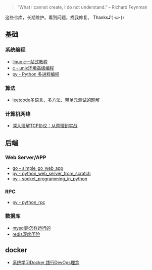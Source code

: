 > “What I cannot create, I do not understand.” – Richard Feynman

这些仓库，长期维护。看到问题，找我修复。 Thanks♪(･ω･)ﾉ

## 基础

### 系统编程

- [linux c一站式教程](https://github.com/LeoSirius/tutorial_linux_c)
- [c - unix环境高级编程](https://github.com/LeoSirius/tutorial_apue)
- [py - Python 多进程编程](https://github.com/LeoSirius/tutorial_python_multi_process)

### 算法

- [leetcode多语言、多方法、带单元测试的题解](https://github.com/LeoSirius/leetcode_solutions)

### 计算机网络

- [深入理解TCP协议：从原理到实战](https://leosirius.github.io/blog/%E6%95%99%E7%A8%8B/%E6%B7%B1%E5%85%A5%E7%90%86%E8%A7%A3TCP%E5%8D%8F%E8%AE%AE%EF%BC%9A%E4%BB%8E%E5%8E%9F%E7%90%86%E5%88%B0%E5%AE%9E%E6%88%98%EF%BC%88%E6%8E%98%E9%87%91%E7%AC%94%E8%AE%B0%EF%BC%89/03_TCP%E6%A6%82%E8%BF%B0/)

## 后端

### Web Server/APP

- [go - simple_go_web_app](https://github.com/LeoSirius/simple_go_web_app)
- [py - python_web_server_from_scratch](https://github.com/LeoSirius/python_web_server_from_scratch)
- [py - socket_programming_in_python](https://github.com/LeoSirius/tutorial_socket_programming_in_python)

### RPC

- [py - python_rpc](https://github.com/LeoSirius/tutorial_python_rpc)

### 数据库

- [mysql是怎样运行的](https://leosirius.github.io/blog/%E6%95%99%E7%A8%8B/mysql%E6%98%AF%E6%80%8E%E6%A0%B7%E8%BF%90%E8%A1%8C%E7%9A%84%EF%BC%88%E6%8E%98%E9%87%91%E7%AC%94%E8%AE%B0%EF%BC%89/02_%E5%88%9D%E8%AF%86mysql/)
- [redis深度历险](https://leosirius.github.io/blog/%E6%95%99%E7%A8%8B/redis%E6%B7%B1%E5%BA%A6%E5%8E%86%E9%99%A9%EF%BC%88%E6%8E%98%E9%87%91%E7%AC%94%E8%AE%B0%EF%BC%89/01_Redis%E5%9F%BA%E7%A1%80%E6%95%B0%E6%8D%AE%E7%BB%93%E6%9E%84/)

## docker

- [系统学习Docker 践行DevOps理念](https://github.com/LeoSirius/tutorial_mooc_docker_devops)
